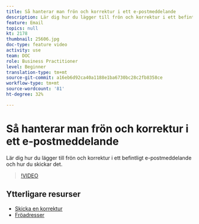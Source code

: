 ```yaml
---
title: Så hanterar man frön och korrektur i ett e-postmeddelande
description: Lär dig hur du lägger till frön och korrektur i ett befintligt e-postmeddelande och hur du skickar det.
feature: Email
topics: null
kt: 2178
thumbnail: 25606.jpg
doc-type: feature video
activity: use
team: DOC
role: Business Practitioner
level: Beginner
translation-type: tm+mt
source-git-commit: a16eb6d92ca40a1188e1ba6730bc28c2fb8358ce
workflow-type: tm+mt
source-wordcount: '81'
ht-degree: 32%

---
```



# Så hanterar man frön och korrektur i ett e-postmeddelande

Lär dig hur du lägger till frön och korrektur i ett befintligt e-postmeddelande och hur du skickar det.

>[!VIDEO](https://video.tv.adobe.com/v/25606?quality=12)

## Ytterligare resurser

- [Skicka en korrektur](https://docs.adobe.com/content/help/en/campaign-classic/using/transactional-messaging/message-templates/sending-a-proof.html)
- [Fröadresser](https://docs.adobe.com/content/help/en/campaign-classic/using/configuring-campaign-classic/use-a-custom-recipient-table/seed-addresses.html)